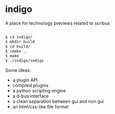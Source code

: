 # indigo

A place for technology previews related to scribus

##

~~~sh
$ cd indigo/
$ mkdir build
$ cd build/
$ cmake ..
$ make
$ ./indigo/indigo
~~~

Some ideas:

- a plugin API
- compiled plugins
- a python scripting engine
- a d-bus interface
- a clean separation between gui and non gui
- an html/css-like file format
